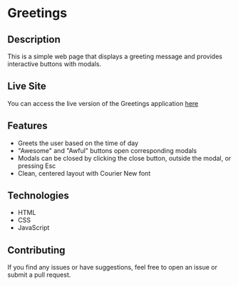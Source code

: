 # Greetings

## Description
This is a simple web page that displays a greeting message and provides interactive buttons with modals.

## Live Site
You can access the live version of the Greetings application [here](https://ebenezerraph.github.io/greetings)

## Features
- Greets the user based on the time of day
- "Awesome" and "Awful" buttons open corresponding modals
- Modals can be closed by clicking the close button, outside the modal, or pressing Esc
- Clean, centered layout with Courier New font

## Technologies
- HTML
- CSS
- JavaScript

## Contributing
If you find any issues or have suggestions, feel free to open an issue or submit a pull request.
